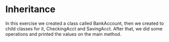 # Inheritance
In this exercise we created a class called BankAccount, then we created to child classes for it, CheckingAcct and SavingAcct. After that, we did some operations and printed the values on the main method.
